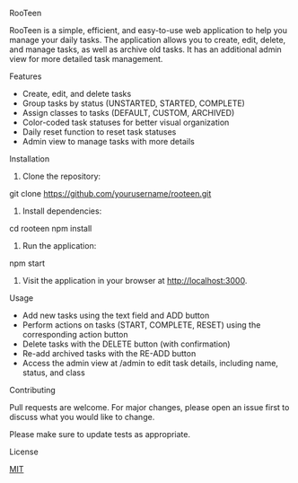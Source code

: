 RooTeen

RooTeen is a simple, efficient, and easy-to-use web application to help you manage your daily tasks. The application allows you to create, edit, delete, and manage tasks, as well as archive old tasks. It has an additional admin view for more detailed task management.

Features

-   Create, edit, and delete tasks
-   Group tasks by status (UNSTARTED, STARTED, COMPLETE)
-   Assign classes to tasks (DEFAULT, CUSTOM, ARCHIVED)
-   Color-coded task statuses for better visual organization
-   Daily reset function to reset task statuses
-   Admin view to manage tasks with more details

Installation

1.  Clone the repository:

git clone <https://github.com/yourusername/rooteen.git>

1.  Install dependencies:

cd rooteen npm install

1.  Run the application:

npm start

1.  Visit the application in your browser at [http://localhost:3000](http://localhost:3000/).

Usage

-   Add new tasks using the text field and ADD button
-   Perform actions on tasks (START, COMPLETE, RESET) using the corresponding action button
-   Delete tasks with the DELETE button (with confirmation)
-   Re-add archived tasks with the RE-ADD button
-   Access the admin view at /admin to edit task details, including name, status, and class

Contributing

Pull requests are welcome. For major changes, please open an issue first to discuss what you would like to change.

Please make sure to update tests as appropriate.

License

[MIT](https://choosealicense.com/licenses/mit/)
